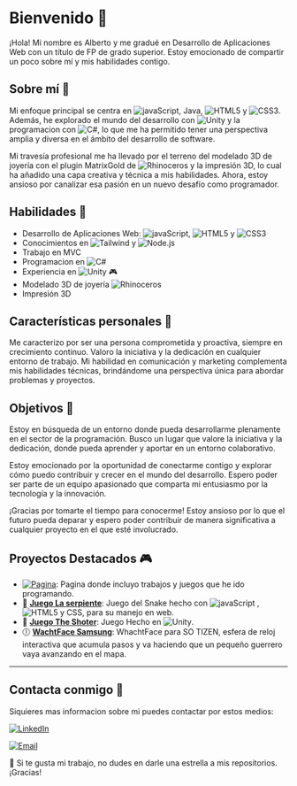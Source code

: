 # Bienvenido 👋

¡Hola! Mi nombre es Alberto y me gradué en Desarrollo de Aplicaciones Web con un título de FP de grado superior. Estoy emocionado de compartir un poco sobre mí y mis habilidades contigo.

## Sobre mí 🏦
Mi enfoque principal se centra en ![javaScript](https://img.shields.io/badge/JavaScript-yellow?style=flat-square&logo=javaScript&labelColor=FFBF00&color=FFBF00), Java, ![HTML5](https://img.shields.io/badge/html5-%23E34F26.svg?style=flat-square&logo=html5&logoColor=white) y ![CSS3](https://img.shields.io/badge/css3-%231572B6.svg?style=flat-square&logo=css3&logoColor=white). Además, he explorado el mundo del desarrollo con ![Unity](https://img.shields.io/badge/Unity-black?style=flat-square&logo=Unity) y la programacion con ![C#](https://img.shields.io/badge/C%23-purple?style=flat-square&logo=C%23), lo que me ha permitido tener una perspectiva amplia y diversa en el ámbito del desarrollo de software.

Mi travesía profesional me ha llevado por el terreno del modelado 3D de joyería con el plugin MatrixGold de ![Rhinoceros](https://img.shields.io/badge/Rhinoceros-gray?style=plastic&logo=Rhinoceros)  y la impresión 3D, lo cual ha añadido una capa creativa y técnica a mis habilidades. Ahora, estoy ansioso por canalizar esa pasión en un nuevo desafío como programador.

## Habilidades 🌱
- Desarrollo de Aplicaciones Web: ![javaScript](https://img.shields.io/badge/JavaScript-yellow?style=plastic&logo=javaScript&labelColor=FFBF00&color=FFBF00), ![HTML5](https://img.shields.io/badge/html5-%23E34F26.svg?style=plastic&logo=html5&logoColor=white) y ![CSS3](https://img.shields.io/badge/css3-%231572B6.svg?style=plastic&logo=css3&logoColor=white)
- Conocimientos en  ![Tailwind](https://img.shields.io/badge/Tailwind-blue?style=plastic&logo=Tailwindcss) y ![Node.js](https://img.shields.io/badge/Node.js-black?style=flat&logo=Node.js&labelColor=black&color=green)
- Trabajo en MVC
- Programacion en ![C#](https://img.shields.io/badge/C%23-purple?style=plastic&logo=C%23)
- Experiencia en ![Unity](https://img.shields.io/badge/Unity-black?style=plastic&logo=Unity) 🎮
- Modelado 3D de joyería ![Rhinoceros](https://img.shields.io/badge/Rhinoceros-gray?style=plastic&logo=Rhinoceros)
- Impresión 3D

## Características personales 🙋
Me caracterizo por ser una persona comprometida y proactiva, siempre en crecimiento continuo. Valoro la iniciativa y la dedicación en cualquier entorno de trabajo. Mi habilidad en comunicación y marketing complementa mis habilidades técnicas, brindándome una perspectiva única para abordar problemas y proyectos.

## Objetivos 🚀
Estoy en búsqueda de un entorno donde pueda desarrollarme plenamente en el sector de la programación. Busco un lugar que valore la iniciativa y la dedicación, donde pueda aprender y aportar en un entorno colaborativo.

Estoy emocionado por la oportunidad de conectarme contigo y explorar cómo puedo contribuir y crecer en el mundo del desarrollo. Espero poder ser parte de un equipo apasionado que comparta mi entusiasmo por la tecnología y la innovación.

¡Gracias por tomarte el tiempo para conocerme! Estoy ansioso por lo que el futuro pueda deparar y espero poder contribuir de manera significativa a cualquier proyecto en el que esté involucrado.

## Proyectos Destacados 🎮

- [![Pagina](https://img.shields.io/badge/Pagina-blue?style=flat-square&color=007BA7)](https://krngdev.github.io/index): Pagina donde incluyo trabajos y juegos que he ido programando.
- 🐍 **[Juego La serpiente](https://github.com/KRNGDev/krngdev.github.io/tree/main/Serpiente)**: Juego del Snake hecho con ![javaScript](https://img.shields.io/badge/JavaScript-yellow?style=plastic&logo=javaScript&labelColor=FFBF00&color=FFBF00) , ![HTML5](https://img.shields.io/badge/html5-%23E34F26.svg?style=plastic&logo=html5&logoColor=white) y CSS, para su manejo en web.
- 🔫 **[Juego The Shoter](https://github.com/KRNGDev/krngdev.github.io/tree/main/The%20Shooter)**: Juego Hecho en ![Unity](https://img.shields.io/badge/Unity-black?style=plastic&logo=Unity).
- 🕕 **[WachtFace Samsung](https://github.com/KRNGDev/WachtFace)**: WhachtFace para SO TIZEN, esfera de reloj interactiva que acumula pasos y va haciendo que un pequeño guerrero vaya avanzando en el mapa.

---

## Contacta conmigo 📧
Siquieres mas informacion sobre mi puedes contactar por estos medios:

[![LinkedIn](https://img.shields.io/badge/LinkedIn-%230077B5.svg?logo=linkedin&logoColor=white)](https://www.linkedin.com/in/alberto-lm151186/)

[![Email](https://img.shields.io/badge/Correo%20Electr%C3%B3nico%3A-albertolopma%40gmail.com-blue?style=flat-square)](mailto:albertolopma@gmail.com)


🚀 Si te gusta mi trabajo, no dudes en darle una estrella a mis repositorios. ¡Gracias!